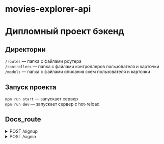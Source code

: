 # movies-explorer-api

# Дипломный проект бэкенд

## Директории

`/routes` — папка с файлами роутера  
`/controllers` — папка с файлами контроллеров пользователя и карточки   
`/models` — папка с файлами описания схем пользователя и карточки  
  
## Запуск проекта

`npm run start` — запускает сервер   
`npm run dev` — запускает сервер с hot-reload

## Docs_route

<details>
<summary>POST /signup</summary>
создаёт пользователя с переданными в теле email, password и name

Заголовки:
```bash 
"Content-Type": "application/json"
```

Тело запроса:
```bash 
{
    "email": "em4@em3.ru",
    "password": "777777",
    "name": "test"
}
```

Успешный ответ `200`:
```bash 
{
    "_id": "64ef48da3c23e5c43423185d",
    "email": "em4@em3.ru",
    "name": "test"
}
```

Коды ошибок:
```bash 
400 - Некорректно заполнено одно из полей 
409 - Данный email уже существует
```

</details>


<details>
<summary>POST /signin</summary>
проверяет переданные в теле почту и пароль и возвращает JWT

Заголовки:
```bash 
"Content-Type": "application/json"
```

Тело запроса:
```bash 
{
    "email": "em4@em3.ru",
    "password": "777777"
}
```

Успешный ответ `201`:
```bash 
{
    "token" : "eyJhbGciOiJIUzI1NiIsInR5cCI6IkpXVCJ9.eyJfaWQiOiI1ZjUxNDhlNWJiODhmZGNhOTIxYjZhYzciLCJpYXQiOjE1OTkyMTExNzN9.Q3DVLh7t0f0BjyG9gh3UlUREYQxl2chdGTGy701lF6I"
}
```

Коды ошибок:
```bash 
400 - Некорректно заполнено одно из полей 
401 - пользователь с email не найден 
```
</details>
